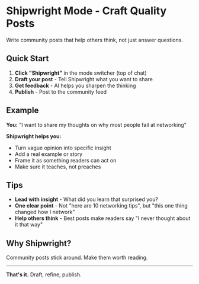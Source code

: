 # Shipwright Mode - Craft Quality Posts

Write community posts that help others think, not just answer questions.

## Quick Start

1. **Click "Shipwright"** in the mode switcher (top of chat)
2. **Draft your post** - Tell Shipwright what you want to share
3. **Get feedback** - AI helps you sharpen the thinking
4. **Publish** - Post to the community feed

## Example

**You:** "I want to share my thoughts on why most people fail at networking"

**Shipwright helps you:**
- Turn vague opinion into specific insight
- Add a real example or story
- Frame it as something readers can act on
- Make sure it teaches, not preaches

## Tips

- **Lead with insight** - What did you learn that surprised you?
- **One clear point** - Not "here are 10 networking tips", but "this one thing changed how I network"
- **Help others think** - Best posts make readers say "I never thought about it that way"

## Why Shipwright?

Community posts stick around. Make them worth reading.

---

**That's it.** Draft, refine, publish.
